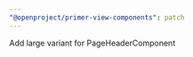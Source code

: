 ```yaml
---
"@openproject/primer-view-components": patch
---
```


Add large variant for PageHeaderComponent

<!-- Changed components: Primer::OpenProject::PageHeader -->
